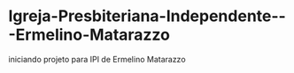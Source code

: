 # Igreja-Presbiteriana-Independente---Ermelino-Matarazzo
iniciando projeto para IPI de Ermelino Matarazzo
